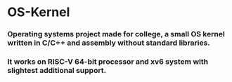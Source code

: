 # OS-Kernel
### Operating systems project made for college, a small OS kernel written in C/C++ and assembly without standard libraries.
### It works on RISC-V 64-bit processor and xv6 system with slightest additional support.
